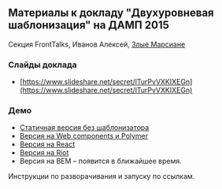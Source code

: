 ## Материалы к докладу "Двухуровневая шаблонизация" на ДАМП 2015

Секция FrontTalks, Иванов Алексей, <a href="https://evilmartians.com">Злые Марсиане</a>

### Слайды доклада

- [https://www.slideshare.net/secret/lTurPvVXKIXEGn](https://www.slideshare.net/secret/lTurPvVXKIXEGn)

### Демо

- [Статичная версия без шаблонизатора](static)
- [Версия на Web components и Polymer](polymer)
- [Версия на React](react)
- [Версия на Riot](riot)
- Версия на BEM – появится в ближайшее время.

Инструкции по разворачивания и запуску по ссылкам.
